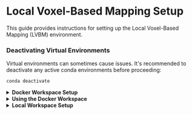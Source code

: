 # Local Voxel-Based Mapping Setup

This guide provides instructions for setting up the Local Voxel-Based Mapping (LVBM) environment.

### Deactivating Virtual Environments
Virtual environments can sometimes cause issues. It's recommended to deactivate any active conda environments before proceeding:

```
conda deactivate
```
<details>
<summary> <b>Docker Workspace Setup</b> </summary>

This guide is based on a slightly modified version from [Isaac ROS NVBlox Setup](https://nvidia-isaac-ros.github.io/repositories_and_packages/isaac_ros_nvblox/isaac_ros_nvblox/index.html#set-up-package-name).

1. **Create a workspace directory**:

```
mkdir -p  ~/workspaces/
```

2. **Clone the LVBM repository**:
```
cd  ~/workspaces && \
git clone https://github.com/KasperMollerHansen/LVBM.git isaac_ros-dev

cd ~/workspaces/isaac_ros-dev/ && \
git submodule update --init --recursive
```

3. **Set the workspace environment variable**:

```
echo "export ISAAC_ROS_WS=${HOME}/workspaces/isaac_ros-dev/" >> ~/.bashrc
echo "export ROS_DOMAIN_ID=<your_domain_id>" >> ~/.bashrc
source ~/.bashrc
```

4. **Setup Docker Environment**:
```
cd ${ISAAC_ROS_WS} && \
./scripts/docker_env_setup.sh
```
</details>

<details>
<summary><b>Using the Docker Workspace</b></summary>


1. **Launching Docker**

To launch the Docker container, run the following commands:

```
cd $ISAAC_ROS_WS/src/isaac_ros_common && \
./scripts/run_dev.sh
```


2. **Build the Workspace in the Docker**

Once the Docker environment is up and running, you can build the workspace:
```
cd $ISAAC_ROS_WS/ && \
./scripts/build_docker_workspace.sh
```
3. **Run Nvblox**
```
cd $ISAAC_ROS_WS/ && \
source install/setup.bash
ros2 launch sim_nvblox 2d_nvblox.launch.py 
```
4. **Test**

It can be nice to test if the error is in nvblox or in the sim_nvblox_script.
```
cd $ISAAC_ROS_WS/ && \
source install/setup.bash
ros2 launch nvblox_examples_bringup isaac_sim_example.launch.py \
rosbag:=${ISAAC_ROS_WS}/isaac_ros_assets/isaac_ros_nvblox/quickstart \
navigation:=False
```
</details>

<details>
<summary> <b>Local Workspace Setup</b> </summary>

1. **Clone the LVBM repository**:
```
cd  ~/workspaces && \
git clone https://github.com/KasperMollerHansen/LVBM.git
cd ~/workspaces/LVBM && \
git submodule update --init --recursive
```

2. **Set the workspace environment variable**:

```
echo "export LOCAL_ROS_WS=${HOME}/workspaces/LVBM/" >> ~/.bashrc
source ~/.bashrc
```
3. **Build the local workspace**
```
cd $LOCAL_ROS_WS/ && \
./scripts/build_local_workspace.sh
```
4. **Start simulation**

You can make an alias for this
```
cd $LOCAL_ROS_WS/ && source install/setup.bash && ./src/pegasus_sim_env/launch_pegasus.sh
```
5. **Launch Planer Node**
```
cd $LOCAL_ROS_WS/
source install/setup.bash
ros2 launch pegasus_sim_env pegasus.launch.py
```

</details>

